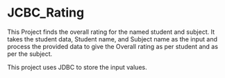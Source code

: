 # JCBC_Rating

This Project finds the overall rating for the named student and subject. It takes the student data, Student name, and Subject name as the input and process the provided data to give the Overall rating as per student and as per the subject.

This project uses JDBC to store the input values.
